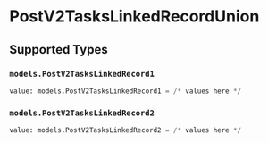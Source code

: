 # PostV2TasksLinkedRecordUnion


## Supported Types

### `models.PostV2TasksLinkedRecord1`

```python
value: models.PostV2TasksLinkedRecord1 = /* values here */
```

### `models.PostV2TasksLinkedRecord2`

```python
value: models.PostV2TasksLinkedRecord2 = /* values here */
```

